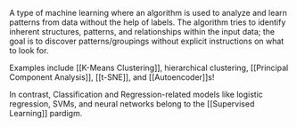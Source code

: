 A type of machine learning where an algorithm is used to analyze and learn patterns from data without the help of labels.
The algorithm tries to identify inherent structures, patterns, and relationships within the input data; the goal is to discover patterns/groupings without explicit instructions on what to look for.

Examples include [[K-Means Clustering]], hierarchical clustering, [[Principal Component Analysis]], [[t-SNE]], and [[Autoencoder]]s!

In contrast, Classification and Regression-related models like logistic regression, SVMs, and neural networks belong to the [[Supervised Learning]] pardigm.
